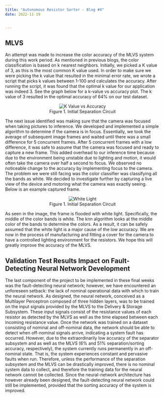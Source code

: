 ```yaml
---
title: "Autonomous Resistor Sorter - Blog #4"
date: 2022-11-19


---
```



## MLVS

An attempt was made to increase the color accuracy of the MLVS system during this work period. As mentioned in previous blogs, the color classification is based on k nearest neighbors. Initially, we picked a K value of 3, as this is the most common K value used. In order to make sure we were picking the k value that resulted in the minimal error rate, we wrote a script that picks k values between 1-100 and calculates the accuracy. After running the script, it was found that the optimal k value for our application was indeed 3. See the graph below for a k-value vs accuracy plot. The k value of 3 resulted in the optimal accuracy of 64% on our test dataset.


<p style="text-align:center">
<img src="\Autonomous-Resistor-Sorter\assets\images\post_11_19_22\KValuePlot.png" alt="K Value vs Accuracy">
<br/>
Figure 1. Initial Separation Circuit
</p>

The next issue identified was making sure that the camera was focused when taking pictures to inference. We developed and implemented a simple algorithm to determine if the camera is in focus. Essentially, we took the average of subsequent image frames and waited until there was a small difference for 5 concurrent frames. After 5 concurrent frames with a low difference, it was safe to assume that the camera was focused and ready to capture a new frame. This added overhead to our inference time because due to the environment being unstable due to lighting and motion, it would often take the camera over half a second to focus. We observed no noticeable change to the accuracy by implementing focus to the camera. 
The problem we were still facing was the color classifier was classifying all the bands as white. We decided to investigate further by capturing a live view of the device and motoring what the camera was exactly seeing. Below is an example captured frame.


<p style="text-align:center">
<img src="\Autonomous-Resistor-Sorter\assets\images\post_11_19_22\White_Light.png" alt="White Light">
<br/>
Figure 1. Initial Separation Circuit
</p>

As seen in the image, the frame is flooded with white light. Specifically, the middle of the color bands is white. The knn algorithm looks at the middle color of the bands to determine the colors. As a result, it can be safely assumed that the white light is a major cause of the low accuracy. 
We are now in the process of manufacturing and fitting a cover for the camera to have a controlled lighting environment for the resistors. We hope this will greatly improve the accuracy of the MLVS.

## Validation Test Results Impact on Fault-Detecting Neural Network Development

The last component of the project to be implemented in these final weeks was the fault-detecting neural network; however, we have encountered an unforeseen setback: the lack of nominal operational data with which to train the neural network. As designed, the neural network, conceived as a Multilayer Perceptron composed of three hidden layers, was to be trained on the input signals provided by the MLVS to the Delivery & Storage Subsystem. These input signals consist of the resistance values of each resistor as detected by the MLVS as well as the time elapsed between each incoming resistance value. Once the network was trained on a dataset consisting of nominal and off-nominal data, the network should be able to detect when off-nominal signals arrive, indicating a system fault has occurred. However, due to the extraordinarily low accuracy of the separator subsystem and as well as the MLVS (6% and 51% separation/sorting accuracy, respectively), the system currently runs permanently in an off-nominal state. That is, the system experiences constant and pervasive faults when run. Therefore, unless the performance of the separation subsystem and the MLVS can be drastically improved, there is no nominal system data to collect, and therefore the training data for the neural network cannot be collected. Since the neural-network architecture has however already been designed, the fault-detecting neural network could still be implemented, provided that the sorting accuracy of the system is improved.

